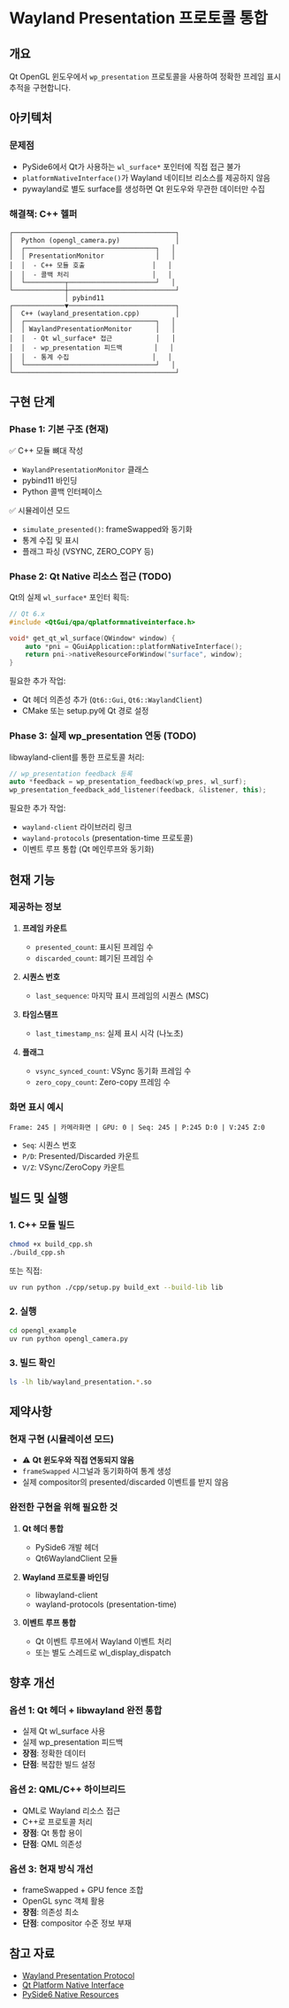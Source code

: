# Wayland Presentation 프로토콜 통합

## 개요

Qt OpenGL 윈도우에서 `wp_presentation` 프로토콜을 사용하여 정확한 프레임 표시 추적을 구현합니다.

## 아키텍처

### 문제점
- PySide6에서 Qt가 사용하는 `wl_surface*` 포인터에 직접 접근 불가
- `platformNativeInterface()`가 Wayland 네이티브 리소스를 제공하지 않음
- pywayland로 별도 surface를 생성하면 Qt 윈도우와 무관한 데이터만 수집

### 해결책: C++ 헬퍼
```
┌─────────────────────────────────────────┐
│  Python (opengl_camera.py)              │
│  ┌─────────────────────────────────┐   │
│  │ PresentationMonitor             │   │
│  │  - C++ 모듈 호출                 │   │
│  │  - 콜백 처리                     │   │
│  └──────────┬──────────────────────┘   │
└─────────────┼───────────────────────────┘
              │ pybind11
┌─────────────▼───────────────────────────┐
│  C++ (wayland_presentation.cpp)         │
│  ┌─────────────────────────────────┐   │
│  │ WaylandPresentationMonitor      │   │
│  │  - Qt wl_surface* 접근           │   │
│  │  - wp_presentation 피드백        │   │
│  │  - 통계 수집                     │   │
│  └─────────────────────────────────┘   │
└─────────────────────────────────────────┘
```

## 구현 단계

### Phase 1: 기본 구조 (현재)
✅ C++ 모듈 뼈대 작성
- `WaylandPresentationMonitor` 클래스
- pybind11 바인딩
- Python 콜백 인터페이스

✅ 시뮬레이션 모드
- `simulate_presented()`: frameSwapped와 동기화
- 통계 수집 및 표시
- 플래그 파싱 (VSYNC, ZERO_COPY 등)

### Phase 2: Qt Native 리소스 접근 (TODO)
Qt의 실제 `wl_surface*` 포인터 획득:

```cpp
// Qt 6.x
#include <QtGui/qpa/qplatformnativeinterface.h>

void* get_qt_wl_surface(QWindow* window) {
    auto *pni = QGuiApplication::platformNativeInterface();
    return pni->nativeResourceForWindow("surface", window);
}
```

필요한 추가 작업:
- Qt 헤더 의존성 추가 (`Qt6::Gui`, `Qt6::WaylandClient`)
- CMake 또는 setup.py에 Qt 경로 설정

### Phase 3: 실제 wp_presentation 연동 (TODO)
libwayland-client를 통한 프로토콜 처리:

```cpp
// wp_presentation feedback 등록
auto *feedback = wp_presentation_feedback(wp_pres, wl_surf);
wp_presentation_feedback_add_listener(feedback, &listener, this);
```

필요한 추가 작업:
- `wayland-client` 라이브러리 링크
- `wayland-protocols` (presentation-time 프로토콜)
- 이벤트 루프 통합 (Qt 메인루프와 동기화)

## 현재 기능

### 제공하는 정보
1. **프레임 카운트**
   - `presented_count`: 표시된 프레임 수
   - `discarded_count`: 폐기된 프레임 수

2. **시퀀스 번호**
   - `last_sequence`: 마지막 표시 프레임의 시퀀스 (MSC)

3. **타임스탬프**
   - `last_timestamp_ns`: 실제 표시 시각 (나노초)

4. **플래그**
   - `vsync_synced_count`: VSync 동기화 프레임 수
   - `zero_copy_count`: Zero-copy 프레임 수

### 화면 표시 예시
```
Frame: 245 | 카메라화면 | GPU: 0 | Seq: 245 | P:245 D:0 | V:245 Z:0
```
- `Seq`: 시퀀스 번호
- `P/D`: Presented/Discarded 카운트
- `V/Z`: VSync/ZeroCopy 카운트

## 빌드 및 실행

### 1. C++ 모듈 빌드
```bash
chmod +x build_cpp.sh
./build_cpp.sh
```

또는 직접:
```bash
uv run python ./cpp/setup.py build_ext --build-lib lib
```

### 2. 실행
```bash
cd opengl_example
uv run python opengl_camera.py
```

### 3. 빌드 확인
```bash
ls -lh lib/wayland_presentation.*.so
```

## 제약사항

### 현재 구현 (시뮬레이션 모드)
- ⚠️ **Qt 윈도우와 직접 연동되지 않음**
- `frameSwapped` 시그널과 동기화하여 통계 생성
- 실제 compositor의 presented/discarded 이벤트를 받지 않음

### 완전한 구현을 위해 필요한 것
1. **Qt 헤더 통합**
   - PySide6 개발 헤더
   - Qt6WaylandClient 모듈

2. **Wayland 프로토콜 바인딩**
   - libwayland-client
   - wayland-protocols (presentation-time)

3. **이벤트 루프 통합**
   - Qt 이벤트 루프에서 Wayland 이벤트 처리
   - 또는 별도 스레드로 wl_display_dispatch

## 향후 개선

### 옵션 1: Qt 헤더 + libwayland 완전 통합
- 실제 Qt wl_surface 사용
- 실제 wp_presentation 피드백
- **장점**: 정확한 데이터
- **단점**: 복잡한 빌드 설정

### 옵션 2: QML/C++ 하이브리드
- QML로 Wayland 리소스 접근
- C++로 프로토콜 처리
- **장점**: Qt 통합 용이
- **단점**: QML 의존성

### 옵션 3: 현재 방식 개선
- frameSwapped + GPU fence 조합
- OpenGL sync 객체 활용
- **장점**: 의존성 최소
- **단점**: compositor 수준 정보 부재

## 참고 자료

- [Wayland Presentation Protocol](https://wayland.app/protocols/presentation-time)
- [Qt Platform Native Interface](https://doc.qt.io/qt-6/qguiapplication.html#platformNativeInterface)
- [PySide6 Native Resources](https://doc.qt.io/qtforpython-6/overviews/native-interfaces.html)

